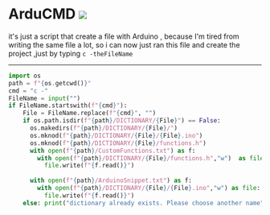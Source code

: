 # ArduCMD ![](https://img.shields.io/badge/ArduCMD-v1.2-blue)

it's just a script that create a file with Arduino ,
because I'm tired from writing the same file a lot, so i can now just ran this file and create the project 
,just by typing `c -theFileName`
<hr>

> 

```python
import os
path = f"{os.getcwd()}"
cmd = "c -"
FileName = input("")
if FileName.startswith(f"{cmd}"):
    File = FileName.replace(f"{cmd}", "")
    if os.path.isdir(f"{path}/DICTIONARY/{File}") == False:
      os.makedirs(f"{path}/DICTIONARY/{File}/")
      os.mknod(f"{path}/DICTIONARY/{File}/{File}.ino")
      os.mknod(f"{path}/DICTIONARY/{File}/functions.h")
      with open(f"{path}/CustomFunctions.txt") as f:
        with open(f"{path}/DICTIONARY/{File}/functions.h","w")  as file:
          file.write(f"{f.read()}")
  	
      with open(f"{path}/ArduinoSnippet.txt") as f:
        with open(f"{path}/DICTIONARY/{File}/{File}.ino","w") as file:
          file.write(f"{f.read()}")
    else: print("dictionary already exists. Please choose another name")
```
